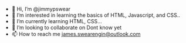 - 👋 Hi, I’m @jimmypswear
- 👀 I’m interested in learning the basics of HTML, Javascript, and CSS..
- 🌱 I’m currently learning HTML, CSS...
- 💞️ I’m looking to collaborate on Dont know yet 
- 📫 How to reach me james.swearengin@outlook.com 

<!---
jimmypswear/jimmypswear is a ✨ special ✨ repository because its `README.md` (this file) appears on your GitHub profile.
You can click the Preview link to take a look at your changes.
--->
